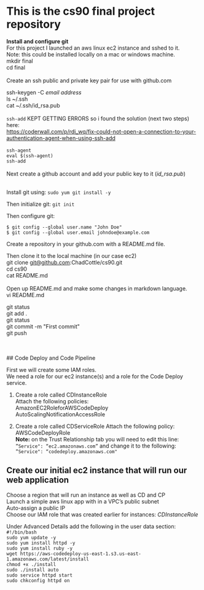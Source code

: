 # This is the cs90 final project repository <br/>

**Install and configure git**<br/>
For this project I launched an aws linux ec2 instance and sshed to it.<br/>
Note: this could be installed locally on a mac or windows machine.<br/>
mkdir final <br/>
cd final <br/>
<br/>
Create an ssh public and private key pair for use with github.com<br/>

ssh-keygen -C *email address*  <br/>
ls ~/.ssh <br/>
cat ~/.ssh/id_rsa.pub <br/>
<br/> 
`ssh-add` KEPT GETTING ERRORS so i found the solution (next two steps) here:<br/>
https://coderwall.com/p/rdi_wq/fix-could-not-open-a-connection-to-your-authentication-agent-when-using-ssh-add <br/>
<br/>
`ssh-agent` <br/>
`eval $(ssh-agent)` <br/>
`ssh-add` <br/>
<br/>
Next create a github account and add your public key to it (*id_rsa.pub*)<br/>
<br/>

Install git using:  `sudo yum git install -y`<br/>

Then initialize git:  `git init`<br/>

Then configure git:

`$ git config --global user.name "John Doe"`<br/>
`$ git config --global user.email johndoe@example.com`<br/>

Create a repository in your github.com with a README.md file.<br/>

Then clone it to the local machine (in our case ec2)<br/>
git clone git@github.com:ChadCottle/cs90.git <br/>
cd cs90 <br/>
cat README.md <br/>
<br/>
Open up README.md and make some changes in markdown language.<br/>
vi README.md <br/>

git status <br/>
git add . <br/>
git status <br/>
git commit -m "First commit" <br/> 
git push<br/>
<br/>

<br/>
## Code Deploy and Code Pipeline<br/>

First we will create some IAM roles.<br/>
We need a role for our ec2 instance(s) and a role for the Code Deploy service.<br/>

1. Create a role called CDInstanceRole<br/>
Attach the following policies:<br/>
AmazonEC2RoleforAWSCodeDeploy<br/>
AutoScalingNotificationAccessRole<br/>

2. Create a role called CDServiceRole
Attach the following policy:<br/>
AWSCodeDeployRole<br/>
**Note:** on the Trust Relationship tab you will need to edit this line:<br/>
`”Service": “ec2.amazonaws.com”` and change it to the following: `”Service": “codedeploy.amazonaws.com"`<br>

## Create our initial ec2 instance that will run our web application<br/>
Choose a region that will run an instance as well as CD and CP<br/>
Launch a simple aws linux app with in a VPC’s public subnet<br/>
Auto-assign a public IP<br/>
Choose our IAM role that was created earlier for instances: *CDInstanceRole*<br/>


Under Advanced Details add the following in the user data section:<br/>
`#!/bin/bash`<br/>
`sudo yum update -y`<br/>
`sudo yum install httpd -y`<br/>
`sudo yum install ruby -y`<br/>
`wget https://aws-codedeploy-us-east-1.s3.us-east-1.amazonaws.com/latest/install`<br/>
`chmod +x ./install`<br/>
`sudo ./install auto`<br/>
`sudo service httpd start`<br/>
`sudo chkconfig httpd on`<br/>
